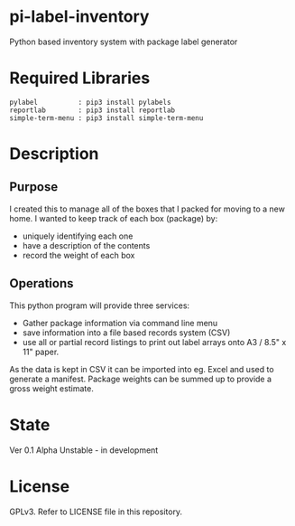 # pi-label-inventory
Python based inventory system with package label generator

# Required Libraries

```
pylabel          : pip3 install pylabels
reportlab        : pip3 install reportlab
simple-term-menu : pip3 install simple-term-menu
```

# Description

## Purpose

I created this to manage all of the boxes that I packed for moving to a new home. I wanted to keep track of each box (package) by:

 - uniquely identifying each one
 - have a description of the contents
 - record the weight of each box

 ## Operations

 This python program will provide three services:

  - Gather package information via command line menu
  - save information into a file based records system (CSV)
  - use all or partial record listings to print out label arrays onto A3 / 8.5" x 11" paper.

  As the data is kept in CSV it can be imported into eg. Excel and used to generate a manifest. Package weights can be summed up to provide a gross weight estimate.

# State

Ver 0.1 Alpha Unstable - in development

# License

GPLv3. Refer to LICENSE file in this repository.
